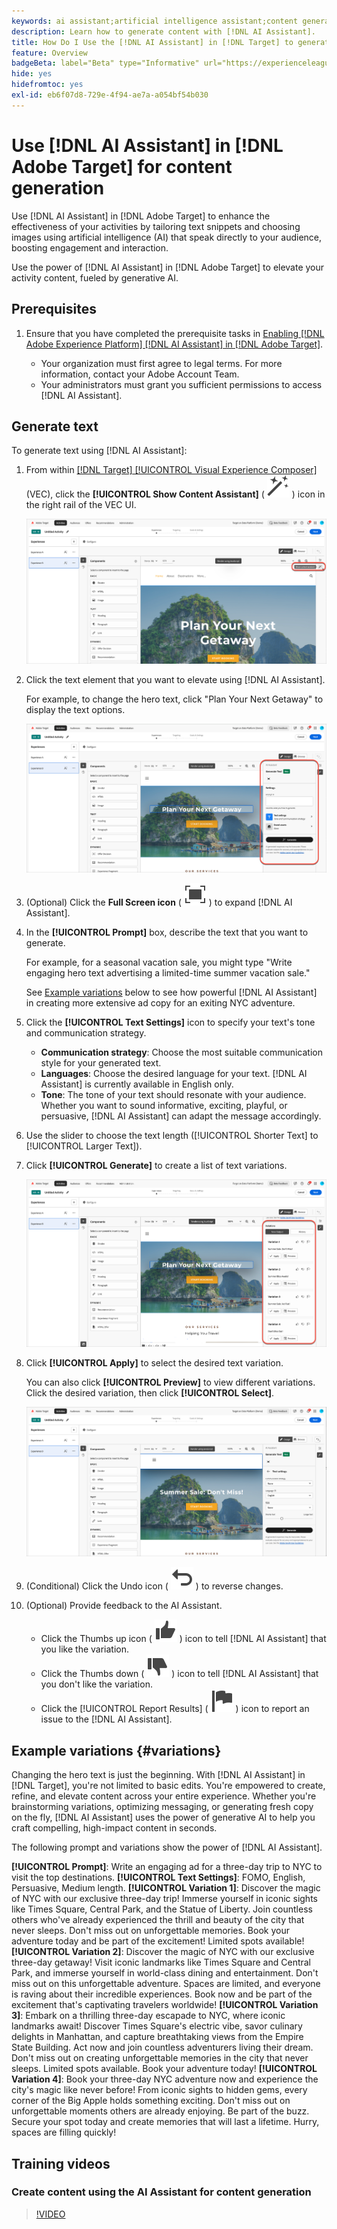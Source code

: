 ```yaml
---
keywords: ai assistant;artificial intelligence assistant;content generation;content accelerator;content generation;generate content
description: Learn how to generate content with [!DNL AI Assistant].
title: How Do I Use the [!DNL AI Assistant] in [!DNL Target] to generate content?
feature: Overview
badgeBeta: label="Beta" type="Informative" url="https://experienceleague.adobe.com/docs/target/using/introduction/intro.html#beta newtab=true" tooltip="What are Beta features in [!DNL Adobe Target]."
hide: yes
hidefromtoc: yes
exl-id: eb6f07d8-729e-4f94-ae7a-a054bf54b030
---
```

# Use [!DNL AI Assistant] in [!DNL Adobe Target] for content generation

Use [!DNL AI Assistant] in [!DNL Adobe Target] to enhance the effectiveness of your activities by tailoring text snippets and choosing images using artificial intelligence (AI) that speak directly to your audience, boosting engagement and interaction.

Use the power of [!DNL AI Assistant] in [!DNL Adobe Target] to elevate your activity content, fueled by generative AI.

## Prerequisites

1. Ensure that you have completed the prerequisite tasks in [Enabling [!DNL Adobe Experience Platform] [!DNL AI Assistant] in [!DNL Adobe Target]](/help/main/c-intro/enabling-ai-assistant.md).

   * Your organization must first agree to legal terms. For more information, contact your Adobe Account Team.
   * Your administrators must grant you sufficient permissions to access [!DNL AI Assistant].

## Generate text

To generate text using [!DNL AI Assistant]:

1. From within [[!DNL Target] [!UICONTROL Visual Experience Composer]](/help/main/c-experiences/c-visual-experience-composer/viztarget-options.md) (VEC), click the **[!UICONTROL Show Content Assistant]** ( ![Show Content Assistant icon](/help/main/assets/icons/MagicWand.svg) ) icon in the right rail of the VEC UI.

   ![Show Content Assistant icon](/help/main/c-intro/assets/ai-assistant-conntet-generation-icon.png)

1. Click the text element that you want to elevate using [!DNL AI Assistant].

   For example, to change the hero text, click "Plan Your Next Getaway" to display the text options.

   ![Text Settings pane](/help/main/c-intro/assets/ai-text-settings.png)

1. (Optional) Click the **Full Screen icon** ( ![Full Screen icon](/help/main/assets/icons/FullScreen.svg) ) to expand [!DNL AI Assistant].

1. In the **[!UICONTROL Prompt]** box, describe the text that you want to generate.

   For example, for a seasonal vacation sale, you might type "Write engaging hero text advertising a limited-time summer vacation sale."

   See [Example variations]({#variations}) below to see how powerful [!DNL AI Assistant] in creating more extensive ad copy for an exiting NYC adventure.

1. Click the **[!UICONTROL Text Settings]** icon to specify your text's tone and communication strategy.

   * **Communication strategy**: Choose the most suitable communication style for your generated text.
   * **Languages**: Choose the desired language for your text. [!DNL AI Assistant] is currently available in English only.
   * **Tone**: The tone of your text should resonate with your audience. Whether you want to sound informative, exciting, playful, or persuasive, [!DNL AI Assistant] can adapt the message accordingly.
   
1. Use the slider to choose the text length ([!UICONTROL Shorter Text] to [!UICONTROL Larger Text]).

1. Click **[!UICONTROL Generate]** to create a list of text variations.

   ![AI Assistant text variations](/help/main/c-intro/assets/ai-variations-text.png)

1. Click **[!UICONTROL Apply]** to select the desired text variation.

   You can also click **[!UICONTROL Preview]** to view different variations. Click the desired variation, then click **[!UICONTROL Select]**.

   ![AI Assistant with generated text](/help/main/c-intro/assets/ai-text-done.png)

1. (Conditional) Click the Undo icon ( ![Undo icon](/help/main/assets/icons/Undo.svg) ) to reverse changes.

1. (Optional) Provide feedback to the AI Assistant.

   * Click the Thumbs up icon ( ![Thumbs up](/help/main/assets/icons/ThumbUp.svg) ) icon to tell [!DNL AI Assistant] that you like the variation.
   * Click the Thumbs down ( ![Thumbs down icon](/help/main/assets/icons/ThumbDown.svg) ) icon to tell [!DNL AI Assistant] that you don't like the variation.
   * Click the [!UICONTROL Report Results] ( ![Report results icon](/help/main/assets/icons/Flag.svg) ) icon to report an issue to the [!DNL AI Assistant].

## Example variations {#variations}

Changing the hero text is just the beginning. With [!DNL AI Assistant] in [!DNL Target], you're not limited to basic edits. You're empowered to create, refine, and elevate content across your entire experience. Whether you're brainstorming variations, optimizing messaging, or generating fresh copy on the fly, [!DNL AI Assistant] uses the power of generative AI to help you craft compelling, high-impact content in seconds.

The following prompt and variations show the power of [!DNL AI Assistant].

**[!UICONTROL Prompt]**: Write an engaging ad for a three-day trip to NYC to visit the top destinations.
**[!UICONTROL Text Settings]**: FOMO, English, Persuasive, Medium length.
**[!UICONTROL Variation 1]**: Discover the magic of NYC with our exclusive three-day trip! Immerse yourself in iconic sights like Times Square, Central Park, and the Statue of Liberty. Join countless others who've already experienced the thrill and beauty of the city that never sleeps. Don't miss out on unforgettable memories. Book your adventure today and be part of the excitement! Limited spots available!
**[!UICONTROL Variation 2]**: Discover the magic of NYC with our exclusive three-day getaway! Visit iconic landmarks like Times Square and Central Park, and immerse yourself in world-class dining and entertainment. Don't miss out on this unforgettable adventure. Spaces are limited, and everyone is raving about their incredible experiences. Book now and be part of the excitement that's captivating travelers worldwide!
**[!UICONTROL Variation 3]**: Embark on a thrilling three-day escapade to NYC, where iconic landmarks await! Discover Times Square's electric vibe, savor culinary delights in Manhattan, and capture breathtaking views from the Empire State Building. Act now and join countless adventurers living their dream. Don't miss out on creating unforgettable memories in the city that never sleeps. Limited spots available. Book your adventure today!
**[!UICONTROL Variation 4]**: Book your three-day NYC adventure now and experience the city's magic like never before! From iconic sights to hidden gems, every corner of the Big Apple holds something exciting. Don't miss out on unforgettable moments others are already enjoying. Be part of the buzz. Secure your spot today and create memories that will last a lifetime. Hurry, spaces are filling quickly!

## Training videos

### Create content using the AI Assistant for content generation

>[!VIDEO](https://video.tv.adobe.com/v/3434635/?learn=on">https://video.tv.adobe.com/v/3434635/?learn=on)
